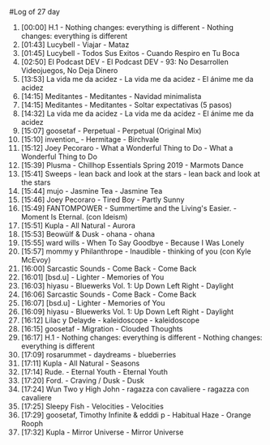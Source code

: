 #Log of 27 day

1. [00:00] H.1 - Nothing changes: everything is different - Nothing changes: everything is different
1. [01:43] Lucybell - Viajar - Mataz
1. [01:45] Lucybell - Todos Sus Exitos - Cuando Respiro en Tu Boca
1. [02:50] El Podcast DEV - El Podcast DEV - 93: No Desarrollen Videojuegos, No Deja Dinero
1. [13:53] La vida me da acidez - La vida me da acidez - El ánime me da acidez
1. [14:15] Meditantes - Meditantes - Navidad minimalista
1. [14:15] Meditantes - Meditantes - Soltar expectativas (5 pasos)
1. [14:32] La vida me da acidez - La vida me da acidez - El ánime me da acidez
1. [15:07] goosetaf - Perpetual - Perpetual (Original Mix)
1. [15:10] invention_ - Hermitage - Birchvale
1. [15:12] Joey Pecoraro - What a Wonderful Thing to Do - What a Wonderful Thing to Do
1. [15:39] Plusma - Chillhop Essentials Spring 2019 - Marmots Dance
1. [15:41] Sweeps - lean back and look at the stars - lean back and look at the stars
1. [15:44] mujo - Jasmine Tea - Jasmine Tea
1. [15:46] Joey Pecoraro - Tired Boy - Partly Sunny
1. [15:49] FANTOMPOWER - Summertime and the Living's Easier. - Moment Is Eternal. (con Ideism)
1. [15:51] Kupla - All Natural - Aurora
1. [15:53] Beowülf & Dusk - ohana - ohana
1. [15:55] ward wills - When To Say Goodbye - Because I Was Lonely
1. [15:57] mommy y Philanthrope - Inaudible - thinking of you (con Kyle McEvoy)
1. [16:00] Sarcastic Sounds - Come Back - Come Back
1. [16:01] [bsd.u] - Lighter - Memories of You
1. [16:03] hiyasu - Bluewerks Vol. 1: Up Down Left Right - Daylight
1. [16:06] Sarcastic Sounds - Come Back - Come Back
1. [16:07] [bsd.u] - Lighter - Memories of You
1. [16:09] hiyasu - Bluewerks Vol. 1: Up Down Left Right - Daylight
1. [16:12] Lilac y Delayde - kaleidoscope - kaleidoscope
1. [16:15] goosetaf - Migration - Clouded Thoughts
1. [16:17] H.1 - Nothing changes: everything is different - Nothing changes: everything is different
1. [17:09] rosarummet - daydreams - blueberries
1. [17:11] Kupla - All Natural - Seasons
1. [17:14] Rude. - Eternal Youth - Eternal Youth
1. [17:20] Ford. - Craving / Dusk - Dusk
1. [17:24] Wun Two y High John - ragazza con cavaliere - ragazza con cavaliere
1. [17:25] Sleepy Fish - Velocities - Velocities
1. [17:29] goosetaf, Timothy Infinite & edddi p - Habitual Haze - Orange Rooph
1. [17:32] Kupla - Mirror Universe - Mirror Universe
